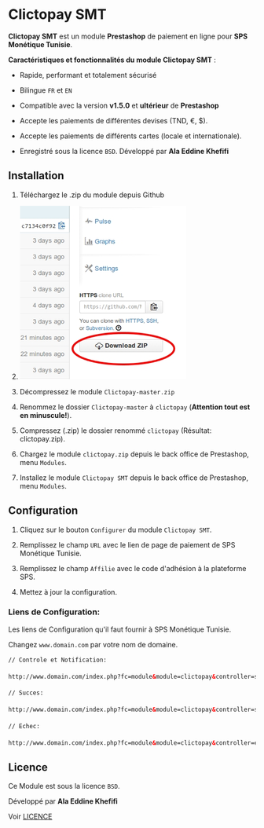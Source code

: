 Clictopay SMT
=====================

**Clictopay SMT** est un module **Prestashop** de paiement en ligne pour **SPS Monétique Tunisie**.


**Caractéristiques et fonctionnalités du module Clictopay SMT** :

- Rapide, performant et totalement sécurisé

- Bilingue ``FR`` et ``EN``

- Compatible avec la version **v1.5.0**  et  **ultérieur** de **Prestashop**

- Accepte les paiements de différentes devises (TND, €, $).

- Accepte les paiements de différents cartes (locale et internationale).

- Enregistré sous la licence ``BSD``. Développé par **Ala Eddine Khefifi**



Installation
------------

1. Téléchargez le .zip du module depuis Github

2. ![Alt text](logos/download.jpg?raw=true "Téléchargez le .zip")

3. Décompressez le module ``Clictopay-master.zip``

4. Renommez le dossier ``Clictopay-master``  à  ``clictopay`` (**Attention tout est en minuscule!**).

5. Compressez (.zip) le dossier renommé ``clictopay`` (Résultat: clictopay.zip).

6. Chargez le module ``clictopay.zip`` depuis le back office de Prestashop, menu ``Modules``.

7. Installez le module ``Clictopay SMT`` depuis le back office de Prestashop, menu ``Modules``.



Configuration
-------------

1. Cliquez sur le bouton ``Configurer`` du module ``Clictopay SMT``.

2. Remplissez le champ ``URL`` avec le lien de page de paiement de SPS Monétique Tunisie.

3. Remplissez le champ ``Affilie`` avec le code d'adhésion à la plateforme SPS.

4. Mettez à jour la configuration.


### Liens de Configuration:

Les liens de Configuration qu'il faut fournir à SPS Monétique Tunisie.

Changez ``www.domain.com`` par votre nom de domaine.


``` html
// Controle et Notification:

http://www.domain.com/index.php?fc=module&module=clictopay&controller=smtcontrol

// Succes:

http://www.domain.com/index.php?fc=module&module=clictopay&controller=succes

// Echec:

http://www.domain.com/index.php?fc=module&module=clictopay&controller=echec

```


Licence
-------

Ce Module est sous la licence ``BSD``.

Développé par **Ala Eddine Khefifi**

Voir [LICENCE](https://github.com/NAYZO/Clictopay/blob/master/LICENSE)
